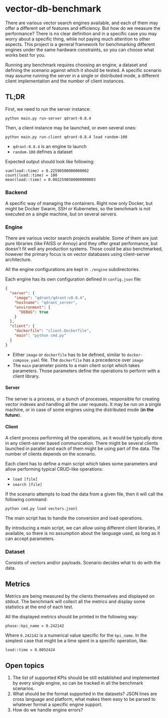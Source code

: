 # vector-db-benchmark

There are various vector search engines available, and each of them may offer
a different set of features and efficiency. But how do we measure the 
performance? There is no clear definition and in a specific case you may worry 
about a specific thing, while not paying much attention to other aspects. This
project is a general framework for benchmarking different engines under the 
same hardware constraints, so you can choose what works best for you.

Running any benchmark requires choosing an engine, a dataset and defining the
scenario against which it should be tested. A specific scenario may assume 
running the server in a single or distributed mode, a different client
implementation and the number of client instances.

## TL;DR

First, we need to run the server instance:

```shell
python main.py run-server qdrant-0.8.4
```

Then, a client instance may be launched, or even several ones:

```shell
python main.py run-client qdrant-0.8.4 load random-100
```

- `qdrant-0.8.4` is an engine to launch
- `random-100` defines a dataset

Expected output should look like following:

```text
sum(load::time) = 0.22590500000000002
count(load::time) = 100
mean(load::time) = 0.0022590500000000003
```

### Backend

A specific way of managing the containers. Right now only Docker, but might be 
Docker Swarm, SSH or Kubernetes, so the benchmark is not executed on a single 
machine, but on several servers.

### Engine

There are various vector search projects available. Some of them are just pure
libraries (like FAISS or Annoy) and they offer great performance, but doesn't 
fit well any production systems. Those could be also benchmarked, however the
primary focus is on vector databases using client-server architecture.

All the engine configurations are kept in `./engine` subdirectories.

Each engine has its own configuration defined in `config.json` file:

```json
{
  "server": {
    "image": "qdrant/qdrant:v0.8.4",
    "hostname": "qdrant_server",
    "environment": {
      "DEBUG": true
    }
  },
  "client": {
    "dockerfile": "client.Dockerfile",
    "main": "python cmd.py"
  }
}
```

- Either `image` or `dockerfile` has to be defined, similar to
  `docker-compose.yaml` file. The `dockerfile` has a precedence over `image`
- The `main` parameter points to a main client script which takes parameters.
  Those parameters define the operations to perform with a client library.

#### Server

The server is a process, or a bunch of processes, responsible for creating 
vector indexes and handling all the user requests. It may be run on a single 
machine, or in case of some engines using the distributed mode (**in the future**).

#### Client

A client process performing all the operations, as it would be typically done in 
any client-server based communication. There might be several clients launched
in parallel and each of them might be using part of the data. The number of 
clients depends on the scenario.

Each client has to define a main script which takes some parameters and allow 
performing typical CRUD-like operations:

- `load [file]`
- `search [file]`

If the scenario attempts to load the data from a given file, then it will call
the following command:

`python cmd.py load vectors.jsonl`

The main script has to handle the conversion and load operations.

By introducing a main script, we can allow using different client libraries, if 
available, so there is no assumption about the language used, as long as it can
accept parameters.

### Dataset

Consists of vectors and/or payloads. Scenario decides what to do with the data.

## Metrics

Metrics are being measured by the clients themselves and displayed on stdout.
The benchmark will collect all the metrics and display some statistics at the
end of each test.

All the displayed metrics should be printed in the following way:

```shell
phase::kpi_name = 0.242142
```

Where `0.242142` is a numerical value specific for the `kpi_name`. In the 
simplest case that might be a time spent in a specific operation, like:

```
load::time = 0.0052424
```

## Open topics

1. The list of supported KPIs should be still established and implemented by 
   every single engine, so can be tracked in all the benchmark scenarios.
2. What should be the format supported in the datasets? JSON lines are cross
   language and platform, what makes them easy to be parsed to whatever format
   a specific engine support.
3. How do we handle engine errors?